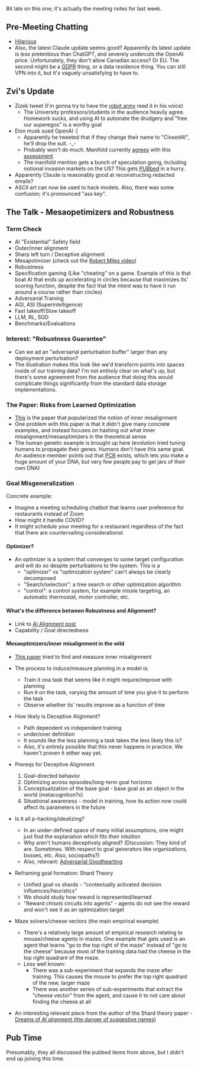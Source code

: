 Bit late on this one; it's actually the meeting notes for last week.

## Pre-Meeting Chatting

- [Hilarious](https://twitter.com/cafreiman)
- Also, the latest Claude update seems good? Apparently its latest update is _less_ pretentious than ChatGPT, and severely undercuts the OpenAI price. Unfortunately, they don't allow Canadian access? Or EU. The second might be a [GDPR](https://gdpr-info.eu/) thing, or a data residence thing. You can still VPN into it, but it's vaguely unsatisfying to have to.

## Zvi's Update

- Zizek tweet (I'm gonna try to have the [robot army](https://github.com/inaimathi/catwalk) read it in his voice)
	- The University professors/students in the audience heavily agree. Homework sucks, and using AI to automate the drudgery and "free our superegos" is a worthy goal
- Elon musk sued OpenAI :|
	- Apparently he tweeted that if they change their name to "ClosedAI", he'll drop the suit. -_-
	- Probably won't do much. Manifold currently [agrees](https://manifold.markets/DanMan314/what-will-be-the-outcome-of-the-elo-e7b8c4282686) with this [assessment](https://manifold.markets/Noah1/what-will-happen-with-elon-musks-la).
	- The manifold mention gets a bunch of speculation going, including notional invasion markets on the US? This gets [PUBbed](https://www.blogto.com/toronto/the_best_pubs_in_toronto/) in a hurry.
- Apparently Claude is reasonably good at reconstructing redacted emails?
- ASCII art can now be used to hack models. Also, there was some confusion; it's pronounced "ass key".

## The Talk - Mesaopetimizers and Robustness

### Term Check

- AI "Existential" Safety field
- Outer/inner alignment
- Sharp left turn / Deceptive alignment
- Mesapotimizer (check out the [Robert Miles video](https://www.youtube.com/watch?v=bJLcIBixGj8))
- Robustness
- Specification gaming (Like "cheating" on a game. Example of this is that boat AI that ends up accelerating in circles because that maximizes its' scoring function, despite the fact that the intent was to have it run around a course rather than circles)
- Adversarial Training
- AGI, ASI (Superintelligence)
- Fast takeoff/Slow takeoff
- LLM, RL, SGD
- Benchmarks/Evaluations

### Interest: "Robustness Guarantee"

- Can we ad an "adversarial perturbation buffer" larger than any deployment perturbation?
- The illustration makes this look like we'd transform points into spaces inside of our training data? I'm not _entirely_ clear on what's up, but there's some agreement from the audience that doing this would complicate things significantly from the standard data storage implementations.

### The Paper: Risks from Learned Optimization

- [This](https://arxiv.org/abs/1906.01820) is the paper that popularized the notion of inner misalignment
- One problem with this paper is that it didn't give many concrete examples, and instead focuses on hashing out what inner misalignment/mesaoptimizers in the theoretical sense
- The human genetic example is brought up here (evolution tried tuning humans to propagate their genes. Humans don't have this same goal. An audience member points out that [PCR](https://en.wikipedia.org/wiki/Polymerase_chain_reaction) exists, which lets you make a huge amount of your DNA, but very few people pay to get jars of their own DNA)

### Goal Misgeneralization

Concrete example:

- Imagine a meeting scheduling chatbot that learns user preference for restaurants instead of Zoom
- How might it handle COVID?
- It might schedule your meeting for a restaurant regardless of the fact that there are countervailing considerationst

#### Optimizer?

- An optimizer is a system that converges to some target configuration and will do so despite perturbations to the system. This is a 
	- "optimizer" vs "optimizatoin system" can't always be clearly decomposed
	- "Search/selection": a tree search or other optimization algorithm
	- "control": a control system, for example missle targeting, an automatic thermostat, motor controller, etc.

#### What's the difference between Robustness and Alignment?

- Link to [AI Alignment post](https://www.alignmentforum.org/posts/SEmviT8tyPKYkz6mN/what-is-the-difference-between-robustness-and-inner)
- Capability / Goal directedness

#### Mesaoptimizers/inner misalignment in the wild

- [This paper](https://arxiv.org/abs/1901.03559) tried to find and measure inner misalignment
- The process to induce/measure planning in a model is:
	- Train it ona task that seems like it might require/improve with planning
	- Run it on the task, varying the amount of time you give it to perform the task
	- Observe whether its' results improve as a function of time
	
- How likely is Deceptive Alignment?
	- Path dependent vs independent training
	- under/over definition
	- It sounds like the less planning a task takes the less likely this is?
	- Also, it's entirely possible that this never happens in practice. We haven't proven it either way yet.

- Prereqs for Deceptive Alignment
	1. Goal-directed behavior
	2. Optimizing across episodes/long-term goal horizons
	3. Conceptualization of the base goal - base goal as an object in the world (metacognition?x)
	4. Situational awareness - model in training, how its action now could affect its parameters in the future

- Is it all p-hacking/idealizing?
	- In an under-defined space of many initial assumptions, one might just find the explanation which fits their intuition
	- Why aren't humans deceptively aligned? (Discussion: They kind of are. Sometimes. With respect to goal generators like organizations, bosses, etc. Also, sociopaths?)
	- Also, relevant: [Adversarial Goodhearting](https://www.lesswrong.com/posts/EbFABnst8LsidYs5Y/goodhart-taxonomy#Adversarial_Goodhart)

- Reframing goal formation: Shard Theory
	- Unified goal vs shards - "contextually activated decision influences/heuristics"
	- We should study how reward is represented/learned
	- "Reward *chisels* circuits into agents" - agents do not see the reward and won't see it as an optimization target

- Maze solvers/cheese vectors (the main empirical example)
	- There's a relatively large amount of empirical research relating to mouse/cheese agents in mazes. One example that gets used is an agent that learns "go to the top right of the maze" instead of "go to the cheese" because most of the training data had the cheese in the top right quadrant of the maze.
	- Less well known:
		- There was a sub-experiment that expands the maze after training. This causes the mouse to prefer the top right quadrant of the new, larger maze
		- There was another series of sub-experiments that extract the "cheese vector" from the agent, and cause it to not care about finding the cheese at all
- An interesting relevant piece from the author of the Shard theory paper - [Dreams of AI alignment (the danger of suggestive names)](https://www.lesswrong.com/posts/yxWbbe9XcgLFCrwiL/dreams-of-ai-alignment-the-danger-of-suggestive-names)

## Pub Time

Presumably, they all discussed the pubbed items from above, but I didn't end up joining this time.
